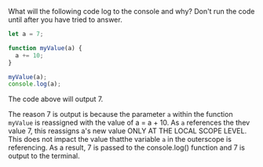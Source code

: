 What will the following code log to the console and why? Don't run the code until after you have tried to answer.

```Javascript
let a = 7;

function myValue(a) {
  a += 10;
}

myValue(a);
console.log(a);
```

The code above will output 7.

The reason 7 is output is because the parameter `a` within the function `myValue` is reassigned with the value of a = a + 10. As `a` references the thev value 7, this reassigns a's new value ONLY AT THE LOCAL SCOPE LEVEL. This does not impact the value thatthe variable `a` in the outerscope is referencing. As a result, 7 is passed to the console.log() function and 7 is output to the terminal.